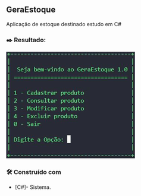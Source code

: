 ## GeraEstoque
Aplicação de estoque destinado estudo em C#

### ✒️ Resultado:
![alt text](https://github.com/vitorserrao/GeraEstoque/blob/main/img/menu.JPG)

### 🛠️ Construído com

- [C#]- Sistema.

